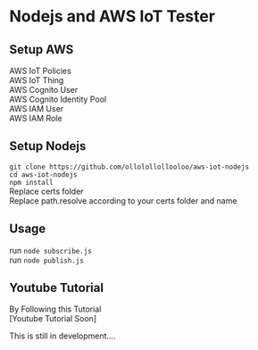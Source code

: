 # Nodejs and AWS IoT Tester  

## Setup AWS  
AWS IoT Policies   
AWS IoT Thing  
AWS Cognito User   
AWS Cognito Identity Pool  
AWS IAM User  
AWS IAM Role   

## Setup Nodejs  
`git clone https://github.com/ollolollollooloo/aws-iot-nodejs`  
`cd aws-iot-nodejs`  
`npm install`  
Replace certs folder  
Replace path.resolve according to your certs folder and name  

## Usage  
run `node subscribe.js`  
run `node publish.js`  

## Youtube Tutorial
By Following this Tutorial  
[Youtube Tutorial Soon]  

This is still in development....  

